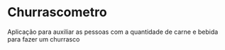 # Churrascometro
Aplicação para auxiliar as pessoas com a quantidade de carne e bebida para fazer um churrasco
